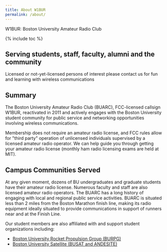 ```yaml
---
title: About W1BUR
permalink: /about/
---
```


W1BUR: Boston University Amateur Radio Club

{% include toc %}

## Serving students, staff, faculty, alumni and the community

Licensed or not-yet-licensed persons of interest please contact us for fun and learning with wireless communications

## Summary
The Boston University Amateur Radio Club (BUARC), FCC-licensed callsign W1BUR, reactivated in 2011 and actively engages with the Boston University student community for public service and networking opportunities involving wireless communications.

Membership does not require an amateur radio license, and FCC rules allow for "third party" operation of unlicensed individuals supervised by a licensed amateur radio operator. 
We can help guide you through getting your amateur radio license (monthly ham radio licensing exams are held at MIT).

## Campus Communities Served
At any given moment, dozens of BU undergraduates and graduate students have their amateur radio license. 
Numerous faculty and staff are also licensed amateur radio operators. 
The BUARC has a long history of engaging with local and regional public service activities. 
BUARC is situated less than 2 miles from the Boston Marathon finish line, making its radio equipment ideally situated to provide communications in support of runners near and at the Finish Line.

Our student members are also affiliated with and support student organizations including:

* [Boston University Rocket Propulsion Group (BURPG)](http://www.burocket.org/)
* [Boston University Satellite (BUSAT and ANDESITE)](http://www.bu.edu/busat/satellites/andesite/)

